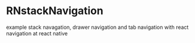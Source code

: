 # RNstackNavigation
example stack navagation, drawer navigation and tab navigation with react navigation at react native
